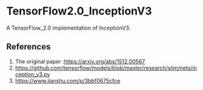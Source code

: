 # TensorFlow2.0_InceptionV3
A TensorFlow_2.0 implementation of InceptionV3.




## References
1. The original paper :https://arxiv.org/abs/1512.00567
2. https://github.com/tensorflow/models/blob/master/research/slim/nets/inception_v3.py
3. https://www.jianshu.com/p/3bbf0675cfce
